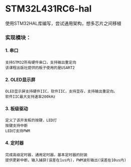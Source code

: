 # STM32L431RC6-hal
使用STM32HAL库编写，尝试通用架构，想多芯片之间移植

### 实现模块：
#### 1. 串口 
    支持STM32所有硬件串口，支持输出重定向
    该课程出版社提供的板子使用的是USART2
#### 2. OLED显示屏 
    OLED显示屏支持硬件IIC，软件IIC，支持显存，支持输出重定向。
    软件IIC最大支持速率200kHz
#### 3. 板级驱动 
    定义了该开发板的按键，LED灯
    按键支持中断
    LED灯支持PWM
#### 4. 定时器 
    完成高级定时器，通用定时器，基本定时器的封装
    提供更新中断，输入捕获(误差在1us内)，PWM波形输出(误差在10us内)


